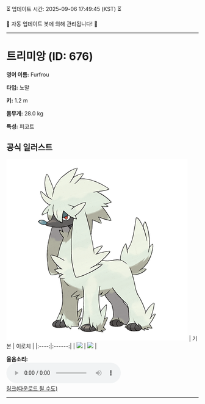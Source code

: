 
⏳ 업데이트 시간: 2025-09-06 17:49:45 (KST) ⏳

🤖 자동 업데이트 봇에 의해 관리됩니다! 🤖

---

# 트리미앙 (ID: 676)
**영어 이름:** Furfrou

**타입:** 노말

**키:** 1.2 m

**몸무게:** 28.0 kg

**특성:** 퍼코트

## 공식 일러스트
![](https://raw.githubusercontent.com/PokeAPI/sprites/master/sprites/pokemon/other/official-artwork/676.png)
| 기본 | 이로치 |
|:----:|:------:|
| <img src="http://play.pokemonshowdown.com/sprites/ani/furfrou.gif" width="200"> | <img src="http://play.pokemonshowdown.com/sprites/ani-shiny/furfrou.gif" width="200"> |

**울음소리:**<br><audio controls src="https://raw.githubusercontent.com/PokeAPI/cries/main/cries/pokemon/latest/676.ogg"></audio><br> [링크(다운로드 될 수도)](https://raw.githubusercontent.com/PokeAPI/cries/main/cries/pokemon/latest/676.ogg)


---
